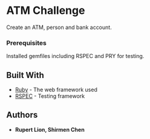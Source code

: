 # ATM Challenge

Create an ATM, person and bank account.

### Prerequisites

Installed gemfiles including RSPEC and PRY for testing.

## Built With

* [Ruby](https://www.ruby-lang.org/en/) - The web framework used
* [RSPEC](http://rspec.info/) - Testing framework

## Authors

* **Rupert Lion, Shirmen Chen**